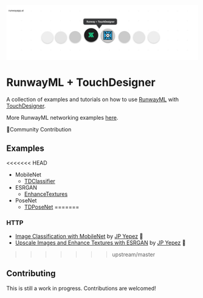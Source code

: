 <p align="center">
  <img src="./assets/cover_runway_touchdesigner_github.jpg">
</p>

# RunwayML + TouchDesigner

A collection of examples and tutorials on how to use [RunwayML](https://runwayml.com/) with [TouchDesigner](https://www.derivative.ca/).

More RunwayML networking examples [here](https://learn.runwayml.com/#/networking/examples).

🎉Community Contribution

## Examples

<<<<<<< HEAD
* MobileNet
  * [TDClassifier](MobileNet/TDClassifier)
* ESRGAN
  * [EnhanceTextures](ESRGAN/EnhanceTextures)
* PoseNet
  * [TDPoseNet](PoseNet/TDPoseNet)
=======
### HTTP
* [Image Classification with MobileNet](MobileNet/TDClassifier) by [JP Yepez](https://www.jpyepez.com) 🎉
* [Upscale Images and Enhance Textures with ESRGAN](ESRGAN/EnhanceTextures) by [JP Yepez](https://www.jpyepez.com) 🎉
>>>>>>> upstream/master

## Contributing

This is still a work in progress. Contributions are welcomed!

